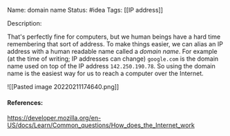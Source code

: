 Name: domain name
Status: #idea
Tags: [[IP address]]

Description:

That's perfectly fine for computers, but we human beings have a hard time remembering that sort of address. To make things easier, we can alias an IP address with a human readable name called a _domain name_. For example (at the time of writing; IP addresses can change) `google.com` is the domain name used on top of the IP address `142.250.190.78`. So using the domain name is the easiest way for us to reach a computer over the Internet.

![[Pasted image 20220211174640.png]]



#### References:
https://developer.mozilla.org/en-US/docs/Learn/Common_questions/How_does_the_Internet_work